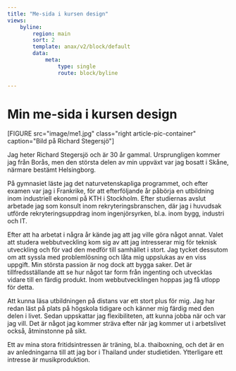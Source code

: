 ```yaml
---
title: "Me-sida i kursen design"
views:
    byline:
        region: main
        sort: 2
        template: anax/v2/block/default
        data:
            meta:
                type: single
                route: block/byline

---
```

Min me-sida i kursen design
=========================

[FIGURE src="image/me1.jpg" class="right article-pic-container" caption="Bild på Richard Stegersjö"]

Jag heter Richard Stegersjö och är 30 år gammal. Ursprungligen kommer jag från Borås, men den största delen av min uppväxt var jag bosatt i Skåne, närmare bestämt Helsingborg.

På gymnasiet läste jag det naturvetenskapliga programmet, och efter examen var jag i Frankrike, för att efterföljande år påbörja en utbildning inom industriell ekonomi på KTH i Stockholm. Efter studiernas avslut arbetade jag som konsult inom rekryteringsbranschen, där jag i huvudsak utförde rekryteringsuppdrag inom ingenjörsyrken, bl.a. inom bygg, industri och IT.

Efter att ha arbetat i några år kände jag att jag ville göra något annat. Valet att studera webbutveckling kom sig av att jag intresserar mig för teknisk utveckling och för vad den medför till samhället i stort. Jag tycket dessutom om att syssla med problemlösning och låta mig uppslukas av en viss uppgift. Min största passion är nog dock att bygga saker. Det är tillfredsställande att se hur något tar form från ingenting och utvecklas vidare till en färdig produkt. Inom webbutvecklingen hoppas jag få utlopp för detta.

Att kunna läsa utbildningen på distans var ett stort plus för mig. Jag har redan läst på plats på högskola tidigare och känner mig färdig med den delen i livet. Sedan uppskattar jag flexibiliteten, att kunna jobba när och var jag vill. Det är något jag kommer sträva efter när jag kommer ut i arbetslivet också, åtminstonne på sikt.

Ett av mina stora fritidsintressen är träning, bl.a. thaiboxning, och det är en av anledningarna till att jag bor i Thailand under studietiden. Ytterligare ett intresse är musikproduktion.
